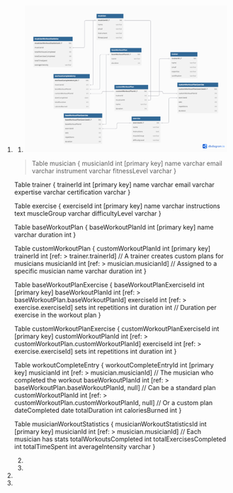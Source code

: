 1. 
    1. ![Alt text](assignment2/images/CIDM_assignment_2.png/)
    > Table musician {
        musicianId int [primary key]
        name varchar
        email varchar
        instrument varchar
        fitnessLevel varchar
      }

      Table trainer {
        trainerId int [primary key]
        name varchar
        email varchar
        expertise varchar
        certification varchar
      }

      Table exercise {
        exerciseId int [primary key]
        name varchar
        instructions text
        muscleGroup varchar
        difficultyLevel varchar
      }

      Table baseWorkoutPlan {
        baseWorkoutPlanId int [primary key]
        name varchar
        duration int
      }

      Table customWorkoutPlan {
        customWorkoutPlanId int [primary key]
        trainerId int [ref: > trainer.trainerId] // A trainer creates custom plans for musicians
        musicianId int [ref: > musician.musicianId] // Assigned to a specific musician
        name varchar
        duration int
      }

      Table baseWorkoutPlanExercise {
        baseWorkoutPlanExerciseId int [primary key]
        baseWorkoutPlanId int [ref: > baseWorkoutPlan.baseWorkoutPlanId]
        exerciseId int [ref: > exercise.exerciseId]
        sets int
        repetitions int
        duration int // Duration per exercise in the workout plan
      }

      Table customWorkoutPlanExercise {
        customWorkoutPlanExerciseId int [primary key]
        customWorkoutPlanId int [ref: > customWorkoutPlan.customWorkoutPlanId]
        exerciseId int [ref: > exercise.exerciseId]
        sets int
        repetitions int
        duration int
      }

      Table workoutCompleteEntry {
        workoutCompleteEntryId int [primary key]
        musicianId int [ref: > musician.musicianId] // The musician who completed the workout
        baseWorkoutPlanId int [ref: > baseWorkoutPlan.baseWorkoutPlanId, null] // Can be a standard plan
        customWorkoutPlanId int [ref: > customWorkoutPlan.customWorkoutPlanId, null] // Or a custom plan
        dateCompleted date
        totalDuration int
        caloriesBurned int
      }

      Table musicianWorkoutStatistics {
        musicianWorkoutStatisticsId int [primary key]
        musicianId int [ref: > musician.musicianId] // Each musician has stats
        totalWorkoutsCompleted int
        totalExercisesCompleted int
        totalTimeSpent int
        averageIntensity varchar
      }
      >
    2. 
    3. 
2. 
3. 